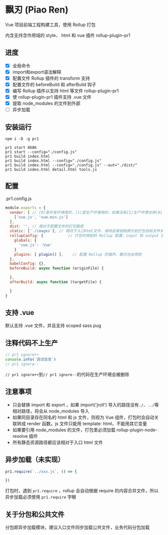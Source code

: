 # 飘刃 (Piao Ren)

Vue 项目前端工程构建工具，使用 Rollup 打包

内含支持含作用域的 style、 html 和 vue 插件 rollup-plugin-pr1

## 进度

- [x] 全局命令
- [x] import和export语法解释
- [x] 配置文件 Rollup 插件的 transform 支持
- [x] 配置文件的 beforeBuild 和 afterBuild 钩子
- [x] 编写 Rollup 插件以支持 html 等文件 rollup-plugin-pr1
- [x] 使 rollup-plugin-pr1 插件支持 .vue 文件
- [x] 提取 node_modules 的文件到外部
- [ ] 异步加载

## 安装运行

```
npm i -D -g pr1
```

```
pr1 start 8686
pr1 start --config="./config.js"
pr1 build index.html
pr1 build index.html --config="./config.js"
pr1 build index.html --config="./config.js" --out="./dist/"
pr1 build index.html detail.html tools.js
```

## 配置

.pr1.config.js

```js
module.exports = {
  vendor: [ // [0]是开发环境用的，[1]是生产环境用的，如果没有[1]生产环境也用[0]
    ['vue.js', 'vue.min.js']
  ],
  dist: '', // 相对于配置文件的打包路径
  static: ['./images'], // 相对于入口html文件，保持目录结构拷贝到打包目标文件夹
  rollupConfig: {           // 打包时用到的 Rollup 配置，input 和 output 的 file 选项是无效的
    globals: {
      'vue.js': 'Vue'
    }
    plugins: [ plugin() ],    // 配置 Rollup 的插件，飘刃也会用到
  },
  babelConfig: {},
  beforeBuild: async function (originFile) {

  },
  afterBuild: async function (targetFile) {

  }
}
```

## 支持 .vue

默认支持 .vue 文件，并且支持 scoped sass pug

## 注释代码不上生产

```js
// pr1 ignore++
console.info(`调试信息`)
// pr1 ignore--
```

`// pr1 ignore++`到`// pr1 ignore--`的代码在生产环境会被删除

## 注意事项

- 只会替换 import 和 export ，如果 import('jroll') 导入的路径没有`./`、`../`等相对路径，将会从 node_modules 导入
- 如果同目录存在同名的 html 和 js 文件，则视为 Vue 组件，打包时会自动关联转成 render 函数。js 文件只能用 template: html，不能用其它变量
- 如果要引用 node_modules 的文件，打包里必须加载 rollup-plugin-node-resolve 插件
- 所有静态资源路径都应该相对于入口 html 文件

## 异步加载（未实现）

```js
pr1.require(`../xxx.js`, () => {

})
```

打包时，遇到 `pr1.require` ，rollup 会自动根据 require 的内容合并文件，所以异步加载必须使用 `pr1.require` 字眼

## 关于分包和公共文件

分包即异步加载模块，建议入口文件同步加载公共文件，业务代码分包加载
